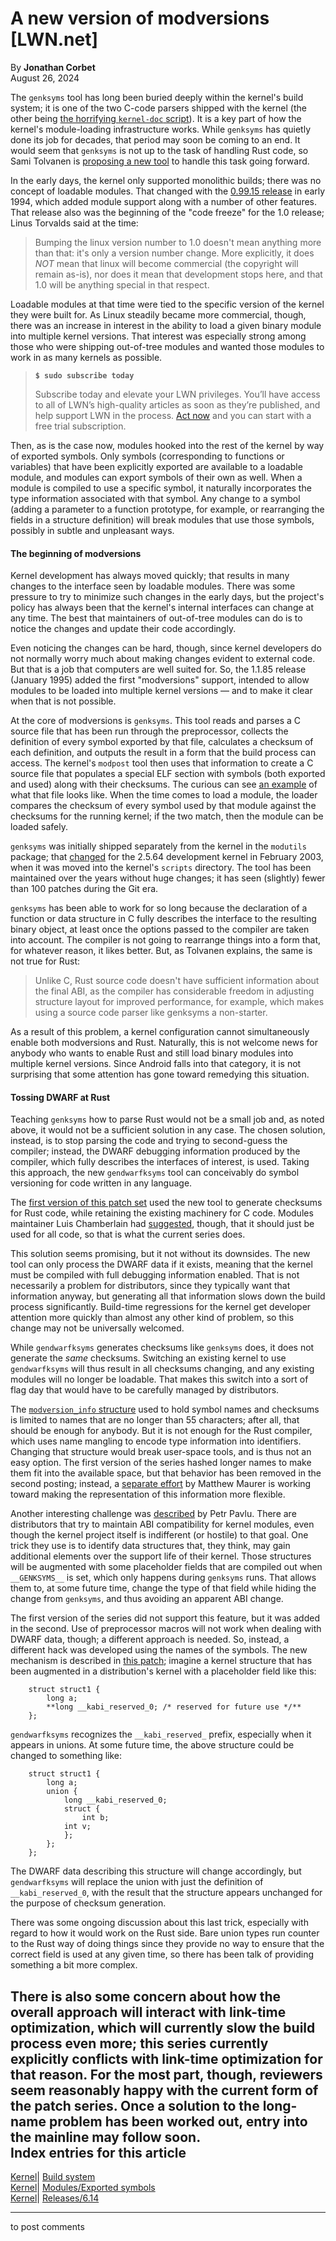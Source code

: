 # A new version of modversions [LWN.net]

By **Jonathan Corbet**  
August 26, 2024 

The `genksyms` tool has long been buried deeply within the kernel's build system; it is one of the two C-code parsers shipped with the kernel (the other being [the horrifying `kernel-doc` script](https://elixir.bootlin.com/linux/v6.11-rc4/source/scripts/kernel-doc)). It is a key part of how the kernel's module-loading infrastructure works. While `genksyms` has quietly done its job for decades, that period may soon be coming to an end. It would seem that `genksyms` is not up to the task of handling Rust code, so Sami Tolvanen is [proposing a new tool](/ml/all/20240815173903.4172139-21-samitolvanen@google.com/) to handle this task going forward. 

In the early days, the kernel only supported monolithic builds; there was no concept of loadable modules. That changed with the [0.99.15 release](https://git.kernel.org/pub/scm/linux/kernel/git/tglx/history.git/commit/?id=a4c5b0f7436) in early 1994, which added module support along with a number of other features. That release also was the beginning of the "code freeze" for the 1.0 release; Linus Torvalds said at the time: 

> Bumping the linux version number to 1.0 doesn't mean anything more than that: it's only a version number change. More explicitly, it does *NOT* mean that linux will become commercial (the copyright will remain as-is), nor does it mean that development stops here, and that 1.0 will be anything special in that respect. 

Loadable modules at that time were tied to the specific version of the kernel they were built for. As Linux steadily became more commercial, though, there was an increase in interest in the ability to load a given binary module into multiple kernel versions. That interest was especially strong among those who were shipping out-of-tree modules and wanted those modules to work in as many kernels as possible. 

> **`$ sudo subscribe today`**
> 
> Subscribe today and elevate your LWN privileges. You’ll have access to all of LWN’s high-quality articles as soon as they’re published, and help support LWN in the process. [Act now](https://lwn.net/Promo/nst-sudo/claim) and you can start with a free trial subscription. 

Then, as is the case now, modules hooked into the rest of the kernel by way of exported symbols. Only symbols (corresponding to functions or variables) that have been explicitly exported are available to a loadable module, and modules can export symbols of their own as well. When a module is compiled to use a specific symbol, it naturally incorporates the type information associated with that symbol. Any change to a symbol (adding a parameter to a function prototype, for example, or rearranging the fields in a structure definition) will break modules that use those symbols, possibly in subtle and unpleasant ways. 

#### The beginning of modversions

Kernel development has always moved quickly; that results in many changes to the interface seen by loadable modules. There was some pressure to try to minimize such changes in the early days, but the project's policy has always been that the kernel's internal interfaces can change at any time. The best that maintainers of out-of-tree modules can do is to notice the changes and update their code accordingly. 

Even noticing the changes can be hard, though, since kernel developers do not normally worry much about making changes evident to external code. But that is a job that computers are well suited for. So, the 1.1.85 release (January 1995) added the first "modversions" support, intended to allow modules to be loaded into multiple kernel versions — and to make it clear when that is not possible. 

At the core of modversions is `genksyms`. This tool reads and parses a C source file that has been run through the preprocessor, collects the definition of every symbol exported by that file, calculates a checksum of each definition, and outputs the result in a form that the build process can access. The kernel's `modpost` tool then uses that information to create a C source file that populates a special ELF section with symbols (both exported and used) along with their checksums. The curious can see [an example](/Articles/986905/) of what that file looks like. When the time comes to load a module, the loader compares the checksum of every symbol used by that module against the checksums for the running kernel; if the two match, then the module can be loaded safely. 

`genksyms` was initially shipped separately from the kernel in the `modutils` package; that [changed](https://git.kernel.org/pub/scm/linux/kernel/git/tglx/history.git/commit/?id=46bd1da672d) for the 2.5.64 development kernel in February 2003, when it was moved into the kernel's `scripts` directory. The tool has been maintained over the years without huge changes; it has seen (slightly) fewer than 100 patches during the Git era. 

`genksyms` has been able to work for so long because the declaration of a function or data structure in C fully describes the interface to the resulting binary object, at least once the options passed to the compiler are taken into account. The compiler is not going to rearrange things into a form that, for whatever reason, it likes better. But, as Tolvanen explains, the same is not true for Rust: 

> Unlike C, Rust source code doesn't have sufficient information about the final ABI, as the compiler has considerable freedom in adjusting structure layout for improved performance, for example, which makes using a source code parser like genksyms a non-starter. 

As a result of this problem, a kernel configuration cannot simultaneously enable both modversions and Rust. Naturally, this is not welcome news for anybody who wants to enable Rust and still load binary modules into multiple kernel versions. Since Android falls into that category, it is not surprising that some attention has gone toward remedying this situation. 

#### Tossing DWARF at Rust

Teaching `genksyms` how to parse Rust would not be a small job and, as noted above, it would not be a sufficient solution in any case. The chosen solution, instead, is to stop parsing the code and trying to second-guess the compiler; instead, the DWARF debugging information produced by the compiler, which fully describes the interfaces of interest, is used. Taking this approach, the new `gendwarfksyms` tool can conceivably do symbol versioning for code written in any language. 

The [first version of this patch set](/ml/linux-kernel/20240617175818.58219-17-samitolvanen@google.com/) used the new tool to generate checksums for Rust code, while retaining the existing machinery for C code. Modules maintainer Luis Chamberlain had [suggested](/ml/linux-kernel/ZnHjO7x9nszs9pUC@bombadil.infradead.org/), though, that it should just be used for all code, so that is what the current series does. 

This solution seems promising, but it not without its downsides. The new tool can only process the DWARF data if it exists, meaning that the kernel must be compiled with full debugging information enabled. That is not necessarily a problem for distributors, since they typically want that information anyway, but generating all that information slows down the build process significantly. Build-time regressions for the kernel get developer attention more quickly than almost any other kind of problem, so this change may not be universally welcomed. 

While `gendwarfksyms` generates checksums like `genksyms` does, it does not generate the _same_ checksums. Switching an existing kernel to use `gendwarfksyms` will thus result in all checksums changing, and any existing modules will no longer be loadable. That makes this switch into a sort of flag day that would have to be carefully managed by distributors. 

The [`modversion_info` structure](https://elixir.bootlin.com/linux/v6.11-rc4/source/include/linux/module.h#L37) used to hold symbol names and checksums is limited to names that are no longer than 55 characters; after all, that should be enough for anybody. But it is not enough for the Rust compiler, which uses name mangling to encode type information into identifiers. Changing that structure would break user-space tools, and is thus not an easy option. The first version of the series hashed longer names to make them fit into the available space, but that behavior has been removed in the second posting; instead, a [separate effort](/ml/linux-kernel/20240806212106.617164-1-mmaurer@google.com/) by Matthew Maurer is working toward making the representation of this information more flexible. 

Another interesting challenge was [described](/ml/linux-kernel/0b2697fd-7ab4-469f-83a6-ec9ebc701ba0@suse.com/) by Petr Pavlu. There are distributors that try to maintain ABI compatibility for kernel modules, even though the kernel project itself is indifferent (or hostile) to that goal. One trick they use is to identify data structures that, they think, may gain additional elements over the support life of their kernel. Those structures will be augmented with some placeholder fields that are compiled out when `__GENKSYMS__` is set, which only happens during `genksyms` runs. That allows them to, at some future time, change the type of that field while hiding the change from `genksyms`, and thus avoiding an apparent ABI change. 

The first version of the series did not support this feature, but it was added in the second. Use of preprocessor macros will not work when dealing with DWARF data, though; a different approach is needed. So, instead, a different hack was developed using the names of the symbols. The new mechanism is described in [this patch](/ml/all/20240815173903.4172139-37-samitolvanen@google.com); imagine a kernel structure that has been augmented in a distribution's kernel with a placeholder field like this: 
    
    
        struct struct1 {
        	long a;
        	**long __kabi_reserved_0; /* reserved for future use */**
        };
    

`gendwarfksyms` recognizes the `__kabi_reserved_` prefix, especially when it appears in unions. At some future time, the above structure could be changed to something like: 
    
    
        struct struct1 {
        	long a;
        	union {
                long __kabi_reserved_0;
          	    struct {
                    int b;
              	int v;
          	    };
            };
        };
    

The DWARF data describing this structure will change accordingly, but `gendwarfksyms` will replace the union with just the definition of `__kabi_reserved_0`, with the result that the structure appears unchanged for the purpose of checksum generation. 

There was some ongoing discussion about this last trick, especially with regard to how it would work on the Rust side. Bare union types run counter to the Rust way of doing things since they provide no way to ensure that the correct field is used at any given time, so there has been talk of providing something a bit more complex. 

There is also some concern about how the overall approach will interact with link-time optimization, which will currently slow the build process even more; this series currently explicitly conflicts with link-time optimization for that reason. For the most part, though, reviewers seem reasonably happy with the current form of the patch series. Once a solution to the long-name problem has been worked out, entry into the mainline may follow soon.  
Index entries for this article  
---  
[Kernel](/Kernel/Index)| [Build system](/Kernel/Index#Build_system)  
[Kernel](/Kernel/Index)| [Modules/Exported symbols](/Kernel/Index#Modules-Exported_symbols)  
[Kernel](/Kernel/Index)| [Releases/6.14](/Kernel/Index#Releases-6.14)  
  


* * *

to post comments 
